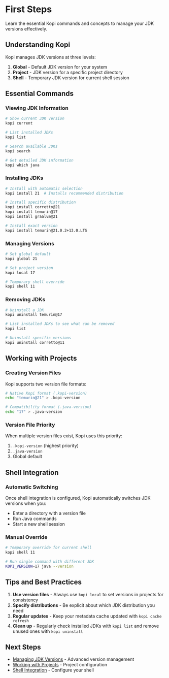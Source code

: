 # First Steps

Learn the essential Kopi commands and concepts to manage your JDK versions effectively.

## Understanding Kopi

Kopi manages JDK versions at three levels:

1. **Global** - Default JDK version for your system
2. **Project** - JDK version for a specific project directory
3. **Shell** - Temporary JDK version for current shell session

## Essential Commands

### Viewing JDK Information

```bash
# Show current JDK version
kopi current

# List installed JDKs
kopi list

# Search available JDKs
kopi search

# Get detailed JDK information
kopi which java
```

### Installing JDKs

```bash
# Install with automatic selection
kopi install 21  # Installs recommended distribution

# Install specific distribution
kopi install corretto@21
kopi install temurin@17
kopi install graalvm@21

# Install exact version
kopi install temurin@21.0.2+13.0.LTS
```

### Managing Versions

```bash
# Set global default
kopi global 21

# Set project version
kopi local 17

# Temporary shell override
kopi shell 11
```

### Removing JDKs

```bash
# Uninstall a JDK
kopi uninstall temurin@17

# List installed JDKs to see what can be removed
kopi list

# Uninstall specific versions
kopi uninstall corretto@11
```

## Working with Projects

### Creating Version Files

Kopi supports two version file formats:

```bash
# Native Kopi format (.kopi-version)
echo "temurin@21" > .kopi-version

# Compatibility format (.java-version)
echo "17" > .java-version
```

### Version File Priority

When multiple version files exist, Kopi uses this priority:

1. `.kopi-version` (highest priority)
2. `.java-version`
3. Global default

## Shell Integration

### Automatic Switching

Once shell integration is configured, Kopi automatically switches JDK versions when you:

- Enter a directory with a version file
- Run Java commands
- Start a new shell session

### Manual Override

```bash
# Temporary override for current shell
kopi shell 11

# Run single command with different JDK
KOPI_VERSION=17 java --version
```

## Tips and Best Practices

1. **Use version files** - Always use `kopi local` to set versions in projects for consistency
2. **Specify distributions** - Be explicit about which JDK distribution you need
3. **Regular updates** - Keep your metadata cache updated with `kopi cache refresh`
4. **Clean up** - Regularly check installed JDKs with `kopi list` and remove unused ones with `kopi uninstall`

## Next Steps

- [Managing JDK Versions](../guide/managing-versions.md) - Advanced version management
- [Working with Projects](../guide/projects.md) - Project configuration
- [Shell Integration](../guide/shell-integration.md) - Configure your shell